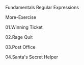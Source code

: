 Fundamentals Regular Expressions 

More-Exercise

01.Winning Ticket

02.Rage Quit

03.Post Office

04.Santa's Secret Helper